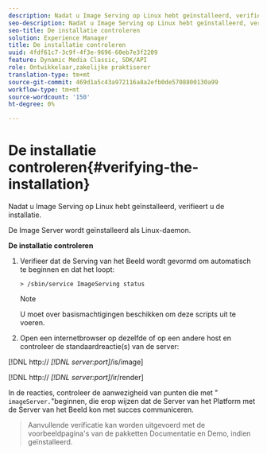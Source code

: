 ```yaml
---
description: Nadat u Image Serving op Linux hebt geïnstalleerd, verifieert u de installatie.
seo-description: Nadat u Image Serving op Linux hebt geïnstalleerd, verifieert u de installatie.
seo-title: De installatie controleren
solution: Experience Manager
title: De installatie controleren
uuid: 4fdf61c7-3c9f-4f3e-9696-60eb7e3f2209
feature: Dynamic Media Classic, SDK/API
role: Ontwikkelaar,zakelijke praktiserer
translation-type: tm+mt
source-git-commit: 469d1a5c43a972116a8a2efb0de5708800130a99
workflow-type: tm+mt
source-wordcount: '150'
ht-degree: 0%

---
```



# De installatie controleren{#verifying-the-installation}

Nadat u Image Serving op Linux hebt geïnstalleerd, verifieert u de installatie.

De Image Server wordt geïnstalleerd als Linux-daemon.

**De installatie controleren**

1. Verifieer dat de Serving van het Beeld wordt gevormd om automatisch te beginnen en dat het loopt:

   `> /sbin/service ImageServing status`

   >[!NOTE]
   >
   >U moet over basismachtigingen beschikken om deze scripts uit te voeren.

1. Open een internetbrowser op dezelfde of op een andere host en controleer de standaardreactie(s) van de server:

[!DNL http:// *[!DNL server:port]*/is/image]

[!DNL http:// *[!DNL server:port]*/ir/render]

In de reacties, controleer de aanwezigheid van punten die met &quot; `imageServer.`&quot;beginnen, die erop wijzen dat de Server van het Platform met de Server van het Beeld kon met succes communiceren.
>Aanvullende verificatie kan worden uitgevoerd met de voorbeeldpagina&#39;s van de pakketten Documentatie en Demo, indien geïnstalleerd.

